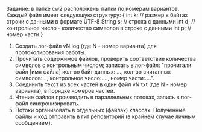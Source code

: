 Задание: в папке cw2 расположены папки по номерам вариантов.
Каждый файл имеет следующую структуру:
{
int k; // размер в байтах строки с данными в формате UTF-8
String s; // строка с данными
int d; // контрольное число - количество символов в строке с данными
int p; // номер части
}
1. Создать лог-файл vN.log (где N - номер варианта) для протоколирования работы.
2. Прочитать содержимое файлов, проверить соответствие количества символов с контрольным числом; записать в лог-файл: "прочитали файл [имя файла] кол-во байт данных: ..., кол-во считанных символов:..., контрольное число:...., номер части:....".
3. Соединить текст из всех частей в один файл vN.txt (где N - номер варианта), в порядке номеров частей.
4. Чтение файлов производить в параллельных потоках, запись в лог-файл синхронизировать.
5. Потоки организовать в отдельных (файлах) классах.
   Полученные файлы и код отправить в гит репозиторий (в крайнем случае личным сообщением).